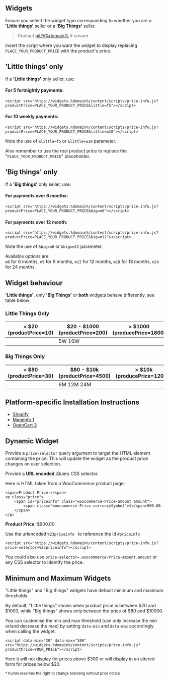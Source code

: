 ## Widgets

Ensure you select the widget type corresponding to whether you are a **'Little things'** seller or a **'Big Things'** seller.

> Contact <a href="mailto:pit@%domain%">pit@%domain%</a> if unsure.

Insert the script where you want the widget to display replacing <code>PLACE_YOUR_PRODUCT_PRICE</code> with the product's price.

## 'Little things' only

If a **'Little things'** only seller, use:

#### For 5 fortnightly payments:
```
<script src="https://widgets.%domain%/content/scripts/price-info.js?productPrice=PLACE_YOUR_PRODUCT_PRICE&little=f5"></script>
```
<script src="https://widgets.%domain%/content/scripts/price-info.js?productPrice=100&little=F5"></script>

#### For 10 weekly payments:
```
<script src="https://widgets.%domain%/content/scripts/price-info.js?productPrice=PLACE_YOUR_PRODUCT_PRICE&little=w10"></script>
```
<script src="https://widgets.%domain%/content/scripts/price-info.js?productPrice=100&little=W10"></script>

Note the use of <code>&little=f5</code> or <code>&little=w10</code> parameter.

Also remember to use the real product price to replace the "<code>PLACE_YOUR_PRODUCT_PRICE</code>" placeholder.

## 'Big things' only

If a **'Big things'** only seller, use:

#### For payments over 6 months:
```
<script src="https://widgets.%domain%/content/scripts/price-info.js?productPrice=PLACE_YOUR_PRODUCT_PRICE&big=m6"></script>
```
<script src="https://widgets.%domain%/content/scripts/price-info.js?productPrice=1200&big=m6"></script>

#### For payments over 12 month:
```
<script src="https://widgets.%domain%/content/scripts/price-info.js?productPrice=PLACE_YOUR_PRODUCT_PRICE&big=m12"></script>
```
<script src="https://widgets.%domain%/content/scripts/price-info.js?productPrice=1200&big=m12"></script>

Note the use of <code>&big=m6</code> or <code>&big=m12</code> parameter.

Available options are:  
<code>m6</code> for 6 months, <code>m9</code> for 9 months, <code>m12</code> for 12 months, <code>m18</code> for 18 months, <code>m24</code> for 24 months.


## Widget behaviour

 **'Little things'**, only **'Big Things'** or **both** widgets behave differently, see table below:

### Little Things Only
| < $20 <br> (productPrice=10) | $20 - $1000 <br> (productPrice=200) | > $1000 <br> (producePrice=1800) |
| -- | -- | -- |
| <script src="https://widgets.%domain%/content/scripts/price-info.js?productPrice=10&LittleOnly"></script> | 5W <script src="https://widgets.%domain%/content/scripts/price-info.js?productPrice=200&LittleOnly"></script> 10W <script src="https://widgets.%domain%/content/scripts/price-info.js?productPrice=200&LittleOnly"></script> | <script src="https://widgets.%domain%/content/scripts/price-info.js?productPrice=1800&LittleOnly"></script> |
 
### Big Things Only
| < $80 <br> (productPrice=30) | $80 - $10k <br> (productPrice=4500) | > $10k <br> (producePrice=12000) |
| -- | -- | -- |
| <script src="https://widgets.%domain%/content/scripts/price-info.js?productPrice=30&big=M6"></script> | 6M <script src="https://widgets.%domain%/content/scripts/price-info.js?productPrice=4500&big=M6"></script> 12M <script src="https://widgets.%domain%/content/scripts/price-info.js?productPrice=4500&big=M12"></script> 24M <script src="https://widgets.%domain%/content/scripts/price-info.js?productPrice=4500&big=M24"></script> | <script src="https://widgets.%domain%/content/scripts/price-info.js?productPrice=4000&BigOnly"></script> |

## Platform-specific Installation Instructions
* [Shopify](/widgets/price-info/shopify_nz)
* [Magento 1](/widgets/price-info/magento_1_nz)
* [OpenCart 3](/widgets/price-info/opencart_3_nz)


## Dynamic Widget

Provide a ```price-selector``` query argument to target the HTML element containing the price. This will update the widget as the product price changes on user selection.

Provide a **URL encoded** jQuery CSS selector.

Here is HTML taken from a WooCommerce product page:

```
<span>Product Price:</span>
<p class="price">
    <span id="priceinfo" class="woocommerce-Price-amount amount">
        <span class="woocommerce-Price-currencySymbol">$</span>900.00
    </span>
</p>
```

<p class="price">
    <span><strong>Product Price</strong>:</span>
    <span id="priceinfo" class="woocommerce-Price-amount amount">
        <span class="woocommerce-Price-currencySymbol">$</span>900.00
    </span>
</p>

Use the urlencoded ```%23priceinfo ``` to reference the id ```#priceinfo```

<script src="https://widgets.%domain%/content/scripts/price-info.js?price-selector=%23priceinfo"></script>
```
<script src="https://widgets.%domain%/content/scripts/price-info.js?price-selector=%23priceinfo"></script>
```

You could also use ```price-selector=.woocommerce-Price-amount.amount``` or any CSS selector to identify the price.

## Minimum and Maximum Widgets

"Little things" and "Big things" widgets have default minimum and maximum thresholds.

By default, "Little things" shows when product price is between $20 and $1000, while "Big things" shows only between the price of $80 and $10000.

You can customise the min and max threshold (can only increase the min or/and decrease the max) by setting ```data-min``` and ```data-max``` accordingly when calling the widget.

```
<script data-min="20" data-max="300" src="https://widgets.%domain%/content/scripts/price-info.js?productPrice=YOUR_PRICE"></script>
```
Here it will not display for prices above $300 or will display in an altered form for prices below $20.

<small>* humm reserves the right to change branding without prior notice</small>
